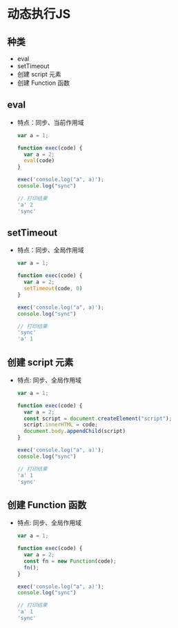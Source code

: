 # 动态执行JS

## 种类

+ eval
+ setTimeout
+ 创建 script 元素
+ 创建 Function 函数

## eval

+ 特点：同步、当前作用域

  ```js
  var a = 1;

  function exec(code) {
    var a = 2;
    eval(code)
  }

  exec('console.log("a", a)');
  console.log("sync")

  // 打印结果
  'a' 2
  'sync'
  ```

## setTimeout

+ 特点：同步、全局作用域

  ```js
  var a = 1;

  function exec(code) {
    var a = 2;
    setTimeout(code, 0)
  }

  exec('console.log("a", a)');
  console.log("sync")

  // 打印结果
  'sync'
  'a' 1
  ```

## 创建 script 元素

+ 特点: 同步、全局作用域

  ```js
  var a = 1;

  function exec(code) {
    var a = 2;
    const script = document.createElement("script");
    script.innerHTML = code;
    document.body.appendChild(script)
  }

  exec('console.log("a", a)');
  console.log("sync")

  // 打印结果
  'a' 1
  'sync'
  ```

## 创建 Function 函数

+ 特点: 同步、全局作用域

  ```js
  var a = 1;

  function exec(code) {
    var a = 2;
    const fn = new Function(code);
    fn();
  }

  exec('console.log("a", a)');
  console.log("sync")

  // 打印结果
  'a' 1
  'sync'
  ```
